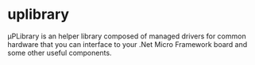 # uplibrary
μPLibrary is an helper library composed of managed drivers for common hardware that you can interface to your .Net Micro Framework board and some other useful components.
